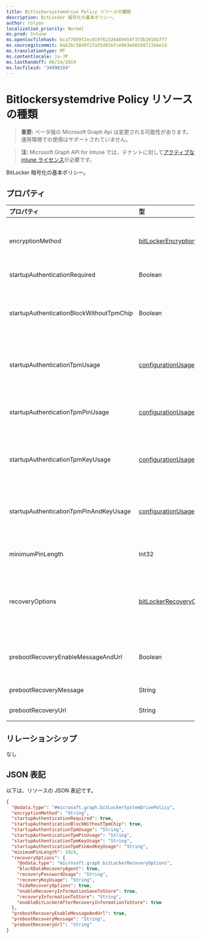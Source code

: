 ```yaml
---
title: Bitlockersystemdrive Policy リソースの種類
description: BitLocker 暗号化の基本ポリシー。
author: rolyon
localization_priority: Normal
ms.prod: Intune
ms.openlocfilehash: bca77059f2ec819f62326469454f373b3916b7f7
ms.sourcegitcommit: 0a62bc5849f27a55d83efce9b3eb01b9711bbe1d
ms.translationtype: MT
ms.contentlocale: ja-JP
ms.lasthandoff: 06/14/2019
ms.locfileid: "34990184"
---
```

# <a name="bitlockersystemdrivepolicy-resource-type"></a>Bitlockersystemdrive Policy リソースの種類

> **重要:** ベータ版の Microsoft Graph Api は変更される可能性があります。運用環境での使用はサポートされていません。

> **注:** Microsoft Graph API for Intune では、テナントに対して[アクティブな intune ライセンス](https://go.microsoft.com/fwlink/?linkid=839381)が必要です。

BitLocker 暗号化の基本ポリシー。

## <a name="properties"></a>プロパティ
|プロパティ|型|説明|
|:---|:---|:---|
|encryptionMethod|[bitLockerEncryptionMethod](../resources/intune-deviceconfig-bitlockerencryptionmethod.md)|オペレーティングシステムドライブの暗号化方法を選択します。 使用可能な値は、`aesCbc128`、`aesCbc256`、`xtsAes128`、`xtsAes256` です。|
|startupAuthenticationRequired|Boolean|起動時に追加の認証を要求します。|
|startupAuthenticationBlockWithoutTpmChip|Boolean|互換性のある TPM を使用せずに BitLocker を許可するかどうかを示します (パスワードまたは USB フラッシュドライブのスタートアップキーが必要です)。|
|startupAuthenticationTpmUsage|[configurationUsage](../resources/intune-deviceconfig-configurationusage.md)|TPM のスタートアップが許可されているかどうか、または要求/禁止を示します。 可能な値は、`blocked`、`required`、`allowed` です。|
|startupAuthenticationTpmPinUsage|[configurationUsage](../resources/intune-deviceconfig-configurationusage.md)|TPM スタートアップ pin が許可されているかどうか、または許可/禁止を示します。 可能な値は、`blocked`、`required`、`allowed` です。|
|startupAuthenticationTpmKeyUsage|[configurationUsage](../resources/intune-deviceconfig-configurationusage.md)|TPM スタートアップキーが許可されているかどうか、または必要/不許可かを示します。 可能な値は、`blocked`、`required`、`allowed` です。|
|startupAuthenticationTpmPinAndKeyUsage|[configurationUsage](../resources/intune-deviceconfig-configurationusage.md)|TPM スタートアップ pin キーとキーが許可されているかどうか、または許可/不許可かを示します。 可能な値は、`blocked`、`required`、`allowed` です。|
|minimumPinLength|Int32|スタートアップ pin の最小の長さを示します。 有効な値は4から20までです|
|recoveryOptions|[bitLockerRecoveryOptions](../resources/intune-deviceconfig-bitlockerrecoveryoptions.md)|必要なスタートアップキー情報がない場合に BitLocker で暗号化されたオペレーティングシステムドライブを回復できるようにします。 このポリシー設定は、BitLocker を有効にしたときに適用されます。|
|prebootRecoveryEnableMessageAndUrl|Boolean|ブート前の回復メッセージと Url を有効にします。 RequireStartupAuthentication が false の場合、この値は影響を与えません。|
|prebootRecoveryMessage|String|カスタムの回復メッセージを定義します。|
|prebootRecoveryUrl|String|カスタムの回復 URL を定義します。|

## <a name="relationships"></a>リレーションシップ
なし

## <a name="json-representation"></a>JSON 表記
以下は、リソースの JSON 表記です。
<!-- {
  "blockType": "resource",
  "@odata.type": "microsoft.graph.bitLockerSystemDrivePolicy"
}
-->
``` json
{
  "@odata.type": "#microsoft.graph.bitLockerSystemDrivePolicy",
  "encryptionMethod": "String",
  "startupAuthenticationRequired": true,
  "startupAuthenticationBlockWithoutTpmChip": true,
  "startupAuthenticationTpmUsage": "String",
  "startupAuthenticationTpmPinUsage": "String",
  "startupAuthenticationTpmKeyUsage": "String",
  "startupAuthenticationTpmPinAndKeyUsage": "String",
  "minimumPinLength": 1024,
  "recoveryOptions": {
    "@odata.type": "microsoft.graph.bitLockerRecoveryOptions",
    "blockDataRecoveryAgent": true,
    "recoveryPasswordUsage": "String",
    "recoveryKeyUsage": "String",
    "hideRecoveryOptions": true,
    "enableRecoveryInformationSaveToStore": true,
    "recoveryInformationToStore": "String",
    "enableBitLockerAfterRecoveryInformationToStore": true
  },
  "prebootRecoveryEnableMessageAndUrl": true,
  "prebootRecoveryMessage": "String",
  "prebootRecoveryUrl": "String"
}
```





